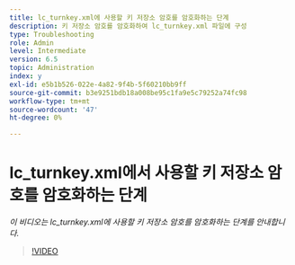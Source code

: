 ```yaml
---
title: lc_turnkey.xml에 사용할 키 저장소 암호를 암호화하는 단계
description: 키 저장소 암호를 암호화하여 lc_turnkey.xml 파일에 구성
type: Troubleshooting
role: Admin
level: Intermediate
version: 6.5
topic: Administration
index: y
exl-id: e5b1b526-022e-4a82-9f4b-5f60210bb9ff
source-git-commit: b3e9251bdb18a008be95c1fa9e5c79252a74fc98
workflow-type: tm+mt
source-wordcount: '47'
ht-degree: 0%

---
```


# lc_turnkey.xml에서 사용할 키 저장소 암호를 암호화하는 단계

*이 비디오는 lc_turnkey.xml에 사용할 키 저장소 암호를 암호화하는 단계를 안내합니다.*

>[!VIDEO](https://video.tv.adobe.com/v/335538?quality=12&learn=on)
